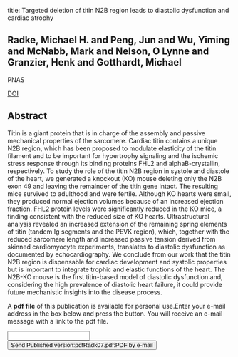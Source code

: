 title: Targeted deletion of titin N2B region leads to diastolic dysfunction and cardiac atrophy

## Radke, Michael H. and Peng, Jun and Wu, Yiming and McNabb, Mark and Nelson, O Lynne and Granzier, Henk and Gotthardt, Michael
PNAS

<a href="https://doi.org/10.1073/pnas.0608543104">DOI</a>

## Abstract
Titin is a giant protein that is in charge of the assembly and passive mechanical properties of the sarcomere. Cardiac titin contains a unique N2B region, which has been proposed to modulate elasticity of the titin filament and to be important for hypertrophy signaling and the ischemic stress response through its binding proteins FHL2 and alphaB-crystallin, respectively. To study the role of the titin N2B region in systole and diastole of the heart, we generated a knockout (KO) mouse deleting only the N2B exon 49 and leaving the remainder of the titin gene intact. The resulting mice survived to adulthood and were fertile. Although KO hearts were small, they produced normal ejection volumes because of an increased ejection fraction. FHL2 protein levels were significantly reduced in the KO mice, a finding consistent with the reduced size of KO hearts. Ultrastructural analysis revealed an increased extension of the remaining spring elements of titin (tandem Ig segments and the PEVK region), which, together with the reduced sarcomere length and increased passive tension derived from skinned cardiomyocyte experiments, translates to diastolic dysfunction as documented by echocardiography. We conclude from our work that the titin N2B region is dispensable for cardiac development and systolic properties but is important to integrate trophic and elastic functions of the heart. The N2B-KO mouse is the first titin-based model of diastolic dysfunction and, considering the high prevalence of diastolic heart failure, it could provide future mechanistic insights into the disease process.

A <b>pdf file</b> of this publication is available for personal use.Enter your e-mail address in the box below and press the button. You will receive an e-mail message with a link to the pdf file.
<form action="sender.php">  <input type="text" name="email">  <input type="submit" value="Send Published version:pdfRadk07.pdf:PDF by e-mail"></form>